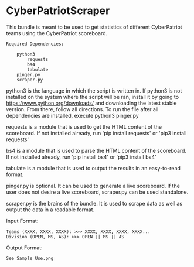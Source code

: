# CyberPatriotScraper
This bundle is meant to be used to get statistics of different CyberPatriot teams using the CyberPatriot scoreboard.

	Required Dependencies:

		python3
    		requests
    		bs4
    		tabulate
		pinger.py
		scraper.py
    
python3 is the language in which the script is written in. If python3 is not installed on the system where the script will be ran, install it by going to https://www.python.org/downloads/ and downloading the latest stable version. From there, follow all directions. To run the file after all dependencies are installed, execute python3 pinger.py

requests is a module that is used to get the HTML content of the scoreboard. If not installed already, run 'pip install requests' or 'pip3 install requests'

bs4 is a module that is used to parse the HTML content of the scoreboard. If not installed already, run 'pip install bs4' or 'pip3 install bs4'

tabulate is a module that is used to output the results in an easy-to-read format.

pinger.py is optional. It can be used to generate a live scoreboard. If the user does not desire a live scoreboard, scraper.py can be used standalone.

scraper.py is the brains of the bundle. It is used to scrape data as well as output the data in a readable format.

Input Format:

	Teams (XXXX, XXXX, XXXX): >>> XXXX, XXXX, XXXX, XXXX...
	Division (OPEN, MS, AS): >>> OPEN || MS || AS

Output Format:

	See Sample Use.png
